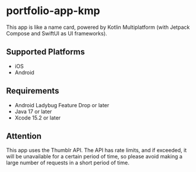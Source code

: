 # portfolio-app-kmp

This app is like a name card, powered by Kotlin Multiplatform (with Jetpack Compose and SwiftUI as UI frameworks).

## Supported Platforms

- iOS
- Android

## Requirements

- Android Ladybug Feature Drop or later
- Java 17 or later
- Xcode 15.2 or later

## Attention

This app uses the Thumblr API. The API has rate limits, and if exceeded, it will be unavailable for a certain period of time, so please avoid making a large number of requests in a short period of time.
